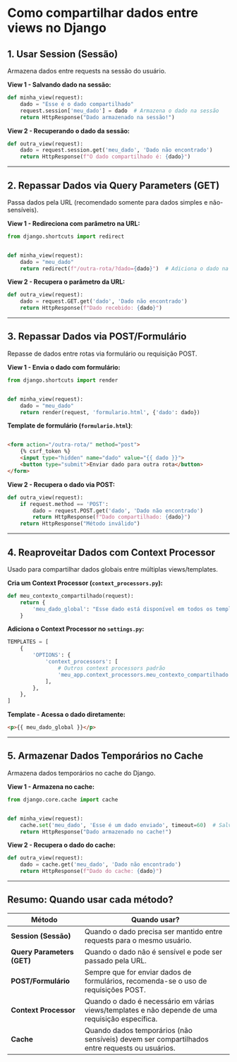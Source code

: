 # Como compartilhar dados entre views no Django

## 1. Usar Session (Sessão)

Armazena dados entre requests na sessão do usuário.

**View 1 - Salvando dado na sessão:**

```python
def minha_view(request):
    dado = "Esse é o dado compartilhado"
    request.session['meu_dado'] = dado  # Armazena o dado na sessão
    return HttpResponse("Dado armazenado na sessão!")
```

**View 2 - Recuperando o dado da sessão:**

```python
def outra_view(request):
    dado = request.session.get('meu_dado', 'Dado não encontrado')
    return HttpResponse(f"O dado compartilhado é: {dado}")
```

---

## 2. Repassar Dados via Query Parameters (GET)

Passa dados pela URL (recomendado somente para dados simples e não-sensíveis).

**View 1 - Redireciona com parâmetro na URL:**

```python
from django.shortcuts import redirect


def minha_view(request):
    dado = "meu_dado"
    return redirect(f"/outra-rota/?dado={dado}")  # Adiciona o dado na URL
```

**View 2 - Recupera o parâmetro da URL:**

```python
def outra_view(request):
    dado = request.GET.get('dado', 'Dado não encontrado')
    return HttpResponse(f"Dado recebido: {dado}")
```

---

## 3. Repassar Dados via POST/Formulário

Repasse de dados entre rotas via formulário ou requisição POST.

**View 1 - Envia o dado com formulário:**

```python
from django.shortcuts import render


def minha_view(request):
    dado = "meu_dado"
    return render(request, 'formulario.html', {'dado': dado})
```

**Template de formulário (`formulario.html`)**:

```html

<form action="/outra-rota/" method="post">
    {% csrf_token %}
    <input type="hidden" name="dado" value="{{ dado }}">
    <button type="submit">Enviar dado para outra rota</button>
</form>
```

**View 2 - Recupera o dado via POST:**

```python
def outra_view(request):
    if request.method == 'POST':
        dado = request.POST.get('dado', 'Dado não encontrado')
        return HttpResponse(f"Dado compartilhado: {dado}")
    return HttpResponse("Método inválido")
```

---

## 4. Reaproveitar Dados com Context Processor

Usado para compartilhar dados globais entre múltiplas views/templates.

**Cria um Context Processor (`context_processors.py`):**

```python
def meu_contexto_compartilhado(request):
    return {
        'meu_dado_global': "Esse dado está disponível em todos os templates"
    }
```

**Adiciona o Context Processor no `settings.py`:**

```python
TEMPLATES = [
    {
        'OPTIONS': {
            'context_processors': [
                # Outros context processors padrão
                'meu_app.context_processors.meu_contexto_compartilhado',
            ],
        },
    },
]
```

**Template - Acessa o dado diretamente:**

```html
<p>{{ meu_dado_global }}</p>
```

---

## 5. Armazenar Dados Temporários no Cache

Armazena dados temporários no cache do Django.

**View 1 - Armazena no cache:**

```python
from django.core.cache import cache


def minha_view(request):
    cache.set('meu_dado', 'Esse é um dado enviado', timeout=60)  # Salva por 60 segundos
    return HttpResponse("Dado armazenado no cache!")
```

**View 2 - Recupera o dado do cache:**

```python
def outra_view(request):
    dado = cache.get('meu_dado', 'Dado não encontrado')
    return HttpResponse(f"Dado do cache: {dado}")
```

---

## Resumo: Quando usar cada método?

| Método                     | Quando usar?                                                                                     |
|----------------------------|--------------------------------------------------------------------------------------------------|
| **Session (Sessão)**       | Quando o dado precisa ser mantido entre requests para o mesmo usuário.                           |
| **Query Parameters (GET)** | Quando o dado não é sensível e pode ser passado pela URL.                                        |
| **POST/Formulário**        | Sempre que for enviar dados de formulários, recomenda-se o uso de requisições POST.              |
| **Context Processor**      | Quando o dado é necessário em várias views/templates e não depende de uma requisição específica. |
| **Cache**                  | Quando dados temporários (não sensíveis) devem ser compartilhados entre requests ou usuários.    |
